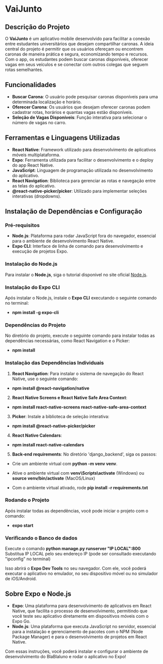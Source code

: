 # VaiJunto

## Descrição do Projeto
O **VaiJunto** é um aplicativo mobile desenvolvido para facilitar a conexão entre estudantes universitários que desejam compartilhar caronas. A ideia central do projeto é permitir que os usuários ofereçam ou encontrem caronas de maneira prática e segura, economizando tempo e recursos. Com o app, os estudantes podem buscar caronas disponíveis, oferecer vagas em seus veículos e se conectar com outros colegas que seguem rotas semelhantes.

## Funcionalidades
- **Buscar Carona**: O usuário pode pesquisar caronas disponíveis para uma determinada localização e horário.
- **Oferecer Carona**: Os usuários que desejam oferecer caronas podem cadastrar rotas, horários e quantas vagas estão disponíveis.
- **Seleção de Vagas Disponíveis**: Função interativa para selecionar o número de vagas no carro.
  
## Ferramentas e Linguagens Utilizadas
- **React Native**: Framework utilizado para desenvolvimento de aplicativos móveis multiplataforma.
- **Expo**: Ferramenta utilizada para facilitar o desenvolvimento e o deploy do app React Native.
- **JavaScript**: Linguagem de programação utilizada no desenvolvimento do aplicativo.
- **React Navigation**: Biblioteca para gerenciar as rotas e navegação entre as telas do aplicativo.
- **@react-native-picker/picker**: Utilizado para implementar seleções interativas (dropdowns).

## Instalação de Dependências e Configuração

### Pré-requisitos
- **Node.js**: Plataforma para rodar JavaScript fora do navegador, essencial para o ambiente de desenvolvimento React Native.
- **Expo CLI**: Interface de linha de comando para desenvolvimento e execução de projetos Expo.

### Instalação do Node.js
Para instalar o **Node.js**, siga o tutorial disponível no site oficial [Node.js](https://nodejs.org).

### Instalação do Expo CLI
Após instalar o Node.js, instale o **Expo CLI** executando o seguinte comando no terminal:
- **npm install -g expo-cli**


### Dependências do Projeto
No diretório do projeto, execute o seguinte comando para instalar todas as dependências necessárias, como React Navigation e o Picker:
- **npm install**


### Instalação das Dependências Individuais

1. **React Navigation**: Para instalar o sistema de navegação do React Native, use o seguinte comando:
- **npm install @react-navigation/native**

2. **React Native Screens e React Native Safe Area Context**:
- **npm install react-native-screens react-native-safe-area-context**

3. **Picker**: Instale a biblioteca de seleção interativa:
- **npm install @react-native-picker/picker**

4. **React Native Calendars**:
- **npm install react-native-calendars**

5. **Back-end requirements**:
No diretório 'django_backend', siga os passos:
- Crie um ambiente virtual com **python -m venv venv**.

- Ative o ambiente virtual com **venv\Scripts\activate** (Windows) ou **source venv/bin/activate** (MacOS/Linux)

- Com o ambiente virtual ativado, rode **pip install -r requirements.txt**



### Rodando o Projeto
Após instalar todas as dependências, você pode iniciar o projeto com o comando:
- **expo start**

### Verificando o Banco de dados
Execute o comando **python manage.py runserver "IP LOCAL":800**
Substitua IP LOCAL pelo seu endereço IP (pode ser consultado executando "ipconfig" no terminal)

Isso abrirá o **Expo Dev Tools** no seu navegador. Com ele, você poderá executar o aplicativo no emulador, no seu dispositivo móvel ou no simulador de iOS/Android.

## Sobre Expo e Node.js
- **Expo**: Uma plataforma para desenvolvimento de aplicativos em React Native, que facilita o processo de desenvolvimento, permitindo que você teste seu aplicativo diretamente em dispositivos móveis com o Expo Go.
- **Node.js**: Uma plataforma que executa JavaScript no servidor, essencial para a instalação e gerenciamento de pacotes com o NPM (Node Package Manager) e para o desenvolvimento de projetos em React Native.

Com essas instruções, você poderá instalar e configurar o ambiente de desenvolvimento do BlaBlaluno e rodar o aplicativo no Expo!














